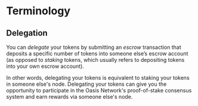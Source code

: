 # Terminology

## Delegation

You can _delegate_ your tokens by submitting an _escrow_ transaction that deposits a specific number of tokens into someone else’s escrow account \(as opposed to _staking_ tokens, which usually refers to depositing tokens into your own escrow account\).

In other words, delegating your tokens is equivalent to staking your tokens in someone else's node. Delegating your tokens can give you the opportunity to participate in the Oasis Network's proof-of-stake consensus system and earn rewards via someone else's node.
